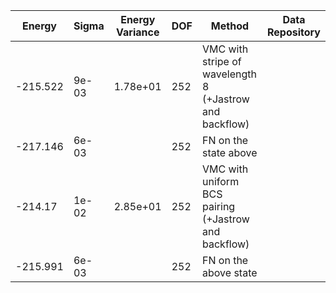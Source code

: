 | Energy   | Sigma | Energy Variance | DOF | Method                                                  | Data Repository |
|----------|-------|-----------------|-----|---------------------------------------------------------|-----------------|
| -215.522 | 9e-03 | 1.78e+01        | 252 | VMC with stripe of wavelength 8 (+Jastrow and backflow) |                 |
| -217.146 | 6e-03 |                 | 252 | FN on the state above                                   |                 |
| -214.17  | 1e-02 | 2.85e+01        | 252 | VMC with uniform BCS pairing (+Jastrow and backflow)    |                 |
| -215.991 | 6e-03 |                 | 252 | FN on the above state                                   |                 |
